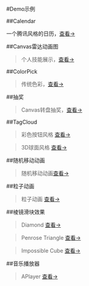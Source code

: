 #Demo示例

##Calendar

一个腾讯风格的日历，[查看->](http://gongvirgil.github.io/Demo/Calendar/)

##Canvas雷达动画图

> 个人技能展示，[查看->](http://gongvirgil.github.io/Demo/Radar/)

##ColorPick

> 传统色彩，[查看->](http://gongvirgil.github.io/Demo/ColorPick/)

##抽奖

> Canvas转盘抽奖，[查看->](http://gongvirgil.github.io/Demo/Lottery/)

##TagCloud

> 彩色按钮风格 [查看->](http://gongvirgil.github.io/Demo/TagCloud/)

> 3D球面风格 [查看->](http://gongvirgil.github.io/Demo/TagCloud/3d-sphere.html)

##随机移动动画

> 随机移动动画[查看->](http://gongvirgil.github.io/Demo/RandomMove/)

##粒子动画

> 粒子动画 [查看->](http://gongvirgil.github.io/Demo/DotsAnimate/)

##棱镜滑块效果

> Diamond [查看->](http://gongvirgil.github.io/Demo/PrismEffectSlider/)

> Penrose Triangle [查看->](http://gongvirgil.github.io/Demo/PrismEffectSlider/index2.html)

> Impossible Cube [查看->](http://gongvirgil.github.io/Demo/PrismEffectSlider/index3.html)

##音乐播放器

> APlayer [查看->](http://gongvirgil.github.io/Demo/MusicPlayer/)